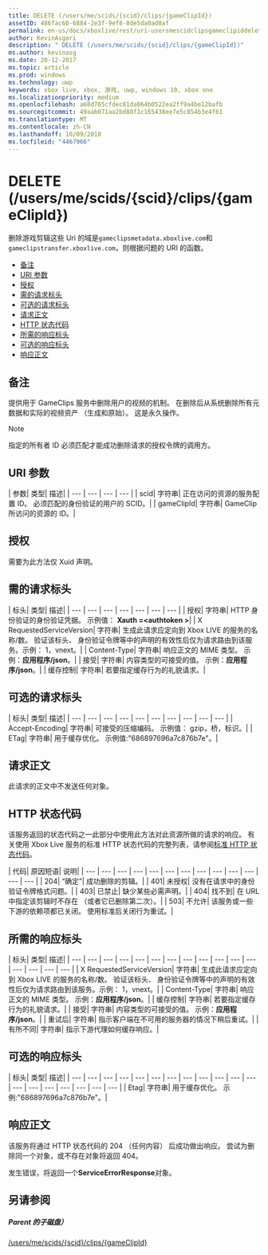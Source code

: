 ```yaml
---
title: DELETE (/users/me/scids/{scid}/clips/{gameClipId})
assetID: 486fac60-6884-2e3f-9ef8-8de5da0ad8af
permalink: en-us/docs/xboxlive/rest/uri-usersmescidclipsgameclipiddelete.html
author: KevinAsgari
description: " DELETE (/users/me/scids/{scid}/clips/{gameClipId})"
ms.author: kevinasg
ms.date: 20-12-2017
ms.topic: article
ms.prod: windows
ms.technology: uwp
keywords: xbox live, xbox, 游戏, uwp, windows 10, xbox one
ms.localizationpriority: medium
ms.openlocfilehash: a68d765cfdec81da064b0522ea2ff9a4be12bafb
ms.sourcegitcommit: 49aab071aa2bd88f1c165438ee7e5c854b3e4f61
ms.translationtype: MT
ms.contentlocale: zh-CN
ms.lasthandoff: 10/09/2018
ms.locfileid: "4467966"
---
```

# <a name="delete-usersmescidsscidclipsgameclipid"></a>DELETE (/users/me/scids/{scid}/clips/{gameClipId})
删除游戏剪辑这些 Uri 的域是`gameclipsmetadata.xboxlive.com`和`gameclipstransfer.xboxlive.com`，则根据问题的 URI 的函数。
 
  * [备注](#ID4EX)
  * [URI 参数](#ID4ECB)
  * [授权](#ID4ENB)
  * [需的请求标头](#ID4EYB)
  * [可选的请求标头](#ID4EEE)
  * [请求正文](#ID4ENF)
  * [HTTP 状态代码](#ID4EYF)
  * [所需的响应标头](#ID4EIAAC)
  * [可选的响应标头](#ID4E2CAC)
  * [响应正文](#ID4E2DAC)
 
<a id="ID4EX"></a>

 
## <a name="remarks"></a>备注
 
提供用于 GameClips 服务中删除用户的视频的机制。 在删除后从系统删除所有元数据和实际的视频资产 （生成和原始）。 这是永久操作。 

> [!NOTE] 
> 指定的所有者 ID 必须匹配才能成功删除请求的授权令牌的调用方。 


  
<a id="ID4ECB"></a>

 
## <a name="uri-parameters"></a>URI 参数
 
| 参数| 类型| 描述| 
| --- | --- | --- | --- | 
| scid| 字符串| 正在访问的资源的服务配置 ID。 必须匹配的身份验证的用户的 SCID。| 
| gameClipId| 字符串| GameClip 所访问的资源的 ID。| 
  
<a id="ID4ENB"></a>

 
## <a name="authorization"></a>授权
 
需要为此方法仅 Xuid 声明。
  
<a id="ID4EYB"></a>

 
## <a name="required-request-headers"></a>需的请求标头
 
| 标头| 类型| 描述| 
| --- | --- | --- | --- | --- | --- | --- | 
| 授权| 字符串| HTTP 身份验证的身份验证凭据。 示例值： <b>Xauth =&lt;authtoken ></b>| 
| X RequestedServiceVersion| 字符串| 生成此请求应定向到 Xbox LIVE 的服务的名称/数。 验证该标头、 身份验证令牌等中的声明的有效性后仅为请求路由到该服务。示例： 1，vnext。| 
| Content-Type| 字符串| 响应正文的 MIME 类型。 示例：<b>应用程序/json</b>。| 
| 接受| 字符串| 内容类型的可接受的值。 示例：<b>应用程序/json</b>。| 
| 缓存控制| 字符串| 若要指定缓存行为的礼貌请求。| 
  
<a id="ID4EEE"></a>

 
## <a name="optional-request-headers"></a>可选的请求标头
 
| 标头| 类型| 描述| 
| --- | --- | --- | --- | --- | --- | --- | --- | --- | --- | 
| Accept-Encoding| 字符串| 可接受的压缩编码。 示例值： gzip，桥，标识。| 
| ETag| 字符串| 用于缓存优化。 示例值:"686897696a7c876b7e"。| 
  
<a id="ID4ENF"></a>

 
## <a name="request-body"></a>请求正文
 
此请求的正文中不发送任何对象。
  
<a id="ID4EYF"></a>

 
## <a name="http-status-codes"></a>HTTP 状态代码
 
该服务返回的状态代码之一此部分中使用此方法对此资源所做的请求的响应。 有关使用 Xbox Live 服务的标准 HTTP 状态代码的完整列表，请参阅[标准 HTTP 状态代码](../../additional/httpstatuscodes.md)。
 
| 代码| 原因短语| 说明| 
| --- | --- | --- | --- | --- | --- | --- | --- | --- | --- | --- | --- | --- | 
| 204| “确定”| 成功删除的剪辑。| 
| 401| 未授权| 没有在请求中的身份验证令牌格式问题。| 
| 403| 已禁止| 缺少某些必需声明。| 
| 404| 找不到| 在 URL 中指定该剪辑时不存在 （或者它已删除第二次）。| 
| 503| 不允许| 该服务或一些下游的依赖项都已关闭。 使用标准后关闭行为重试。| 
  
<a id="ID4EIAAC"></a>

 
## <a name="required-response-headers"></a>所需的响应标头
 
| 标头| 类型| 描述| 
| --- | --- | --- | --- | --- | --- | --- | --- | --- | --- | --- | --- | --- | --- | --- | --- | 
| X RequestedServiceVersion| 字符串| 生成此请求应定向到 Xbox LIVE 的服务的名称/数。 验证该标头、 身份验证令牌等中的声明的有效性后仅为请求路由到该服务。示例： 1，vnext。| 
| Content-Type| 字符串| 响应正文的 MIME 类型。 示例：<b>应用程序/json</b>。| 
| 缓存控制| 字符串| 若要指定缓存行为的礼貌请求。| 
| 接受| 字符串| 内容类型的可接受的值。 示例：<b>应用程序/json</b>。| 
| 重试后| 字符串| 指示客户端在不可用的服务器的情况下稍后重试。| 
| 有所不同| 字符串| 指示下游代理如何缓存响应。| 
  
<a id="ID4E2CAC"></a>

 
## <a name="optional-response-headers"></a>可选的响应标头
 
| 标头| 类型| 描述| 
| --- | --- | --- | --- | --- | --- | --- | --- | --- | --- | --- | --- | --- | --- | --- | --- | --- | --- | --- | 
| Etag| 字符串| 用于缓存优化。 示例:"686897696a7c876b7e"。| 
  
<a id="ID4E2DAC"></a>

 
## <a name="response-body"></a>响应正文
 
该服务将通过 HTTP 状态代码的 204 （任何内容） 后成功做出响应。 尝试为删除同一个对象，或不存在对象将返回 404。
 
发生错误，将返回一个**ServiceErrorResponse**对象。
  
<a id="ID4EJEAC"></a>

 
## <a name="see-also"></a>另请参阅
 
<a id="ID4ELEAC"></a>

 
##### <a name="parent"></a>Parent 的子磁盘） 

[/users/me/scids/{scid}/clips/{gameClipId}](uri-usersmescidclipsgameclipid.md)

   